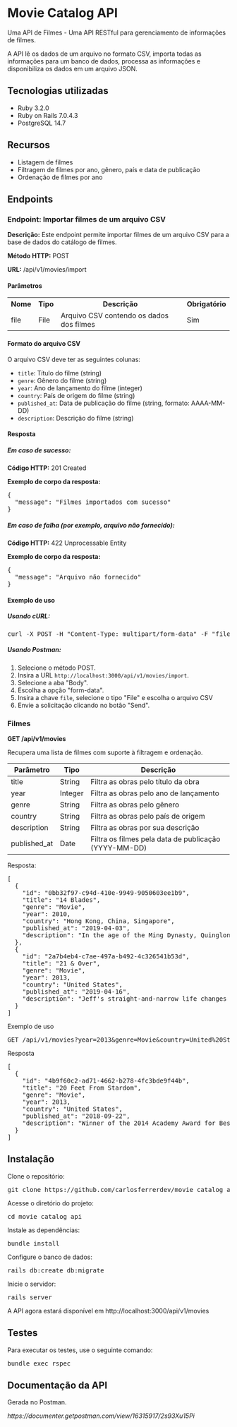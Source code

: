 <h1>Movie Catalog API</h1>
<p>Uma API de Filmes - Uma API RESTful para gerenciamento de informações de filmes.</p>
<p>A API lê os dados de um arquivo no formato CSV, importa todas as informações para um banco de dados, processa as informações e disponibiliza os dados em um arquivo JSON.</p>
<h2>Tecnologias utilizadas</h2>
<ul>
  <li>Ruby 3.2.0</li>
  <li>Ruby on Rails 7.0.4.3</li>
  <li>PostgreSQL 14.7</li>
</ul>
<h2>Recursos</h2>
<ul>
  <li>Listagem de filmes</li>
  <li>Filtragem de filmes por ano, gênero, país e data de publicação</li>
  <li>Ordenação de filmes por ano</li>
</ul>
<h2>Endpoints</h2>
<h3>Endpoint: Importar filmes de um arquivo CSV</h3>
<p><strong>Descrição:</strong> Este endpoint permite importar filmes de um arquivo CSV para a base de dados do catálogo de filmes.</p>
<p><strong>Método HTTP:</strong> POST</p>
<p><strong>URL:</strong> /api/v1/movies/import</p>
<h4>Parâmetros</h4>
<table>
    <tr>
        <th>Nome</th>
        <th>Tipo</th>
        <th>Descrição</th>
        <th>Obrigatório</th>
    </tr>
    <tr>
        <td>file</td>
        <td>File</td>
        <td>Arquivo CSV contendo os dados dos filmes</td>
        <td>Sim</td>
    </tr>
</table>
<h4>Formato do arquivo CSV</h4>
<p>O arquivo CSV deve ter as seguintes colunas:</p>
<ul>
    <li><code>title</code>: Título do filme (string)</li>
    <li><code>genre</code>: Gênero do filme (string)</li>
    <li><code>year</code>: Ano de lançamento do filme (integer)</li>
    <li><code>country</code>: País de origem do filme (string)</li>
    <li><code>published_at</code>: Data de publicação do filme (string, formato: AAAA-MM-DD)</li>
    <li><code>description</code>: Descrição do filme (string)</li>
</ul>
<h4>Resposta</h4>
<h5>Em caso de sucesso:</h5>
<p><strong>Código HTTP:</strong> 201 Created</p>
<p><strong>Exemplo de corpo da resposta:</strong></p>
<pre>
{
  "message": "Filmes importados com sucesso"
}
</pre>
<h5>Em caso de falha (por exemplo, arquivo não fornecido):</h5>
<p><strong>Código HTTP:</strong> 422 Unprocessable Entity</p>
<p><strong>Exemplo de corpo da resposta:</strong></p>
<pre>
{
  "message": "Arquivo não fornecido"
}
</pre>
<h4>Exemplo de uso</h4>
<h5>Usando cURL:</h5>
<pre>
curl -X POST -H "Content-Type: multipart/form-data" -F "file=@/path/to/your/csv/file.csv" http://localhost:3000/api/v1/movies/import
</pre>
<h5>Usando Postman:</h5>
<ol>
    <li>Selecione o método POST.</li>
    <li>Insira a URL <code>http://localhost:3000/api/v1/movies/import</code>.</li>
    <li>Selecione a aba "Body".</li>
    <li>Escolha a opção "form-data".</li>
    <li>Insira a chave <code>file</code>, selecione o tipo "File" e escolha o arquivo CSV</li>
    <li>Envie a solicitação clicando no botão "Send".</li>
</ol>
<h3>Filmes</h3>
<p><strong>GET /api/v1/movies</strong></p>
<p>Recupera uma lista de filmes com suporte à filtragem e ordenação.</p>
<table>
  <thead>
    <tr>
      <th>Parâmetro</th>
      <th>Tipo</th>
      <th>Descrição</th>
    </tr>
  </thead>
  <tbody>
    <tr>
      <td>title</td>
      <td>String</td>
      <td>Filtra as obras pelo título da obra</td>
    </tr>
    <tr>
      <td>year</td>
      <td>Integer</td>
      <td>Filtra as obras pelo ano de lançamento</td>
    </tr>
    <tr>
      <td>genre</td>
      <td>String</td>
      <td>Filtra as obras pelo gênero</td>
    </tr>
    <tr>
      <td>country</td>
      <td>String</td>
      <td>Filtra as obras pelo país de origem</td>
    </tr>
    <tr>
      <td>description</td>
      <td>String</td>
      <td>Filtra as obras por sua descrição</td>
    </tr>
    <tr>
      <td>published_at</td>
      <td>Date</td>
      <td>Filtra os filmes pela data de publicação (YYYY-MM-DD)</td>
    </tr>
  </tbody>
</table>
<p>Resposta:</p>
<pre>
[
  {
    "id": "0bb32f97-c94d-410e-9949-9050603ee1b9",
    "title": "14 Blades",
    "genre": "Movie",
    "year": 2010,
    "country": "Hong Kong, China, Singapore",
    "published_at": "2019-04-03",
    "description": "In the age of the Ming Dynasty, Quinglong is the best of the Jinyiwei, an elite assassin squad made up of highly trained former street urchins. When evil eunuch Jia unseats the emperor, Quinglong is called to action but is quickly betrayed."
  },
  {
    "id": "2a7b4eb4-c7ae-497a-b492-4c326541b53d",
    "title": "21 & Over",
    "genre": "Movie",
    "year": 2013,
    "country": "United States",
    "published_at": "2019-04-16",
    "description": "Jeff's straight-and-narrow life changes abruptly when his buddies take him out for a birthday bash – the night before a crucial med school interview."
  }
]
</pre>
<p>Exemplo de uso</p>
<pRequisição</p>

<pre>
GET /api/v1/movies?year=2013&genre=Movie&country=United%20States
</pre>
<p>Resposta</p>
<pre>
[
  {
    "id": "4b9f60c2-ad71-4662-b278-4fc3bde9f44b",
    "title": "20 Feet From Stardom",
    "genre": "Movie",
    "year": 2013,
    "country": "United States",
    "published_at": "2018-09-22",
    "description": "Winner of the 2014 Academy Award for Best Documentary Feature, this film takes a look at the world of backup vocalists and the legends they support."
  }
]
</pre>
<h2>Instalação</h2>
<p>Clone o repositório:</p>
<pre>
git clone https://github.com/carlosferrerdev/movie_catalog_api.git
</pre>
<p>Acesse o diretório do projeto:</p>
<pre>
cd movie_catalog_api
</pre>
<p>Instale as dependências:</p>
<pre>
bundle install
</pre>
<p>Configure o banco de dados:</p>
<pre>
rails db:create db:migrate
</pre>
<p>Inicie o servidor:</p>
<pre>
rails server
</pre>
<p>A API agora estará disponível em http://localhost:3000/api/v1/movies</p>
<h2>Testes</h2>
<p>Para executar os testes, use o seguinte comando:</p>
<pre>
bundle exec rspec
</pre>
<h2>Documentação da API</h2>
<p>Gerada no Postman.</p>
<i>https://documenter.getpostman.com/view/16315917/2s93Xu15Pi</i>
